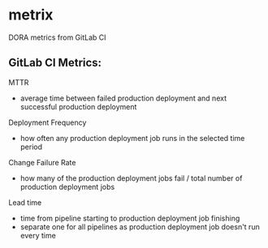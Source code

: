 # metrix

DORA metrics from GitLab CI

## GitLab CI Metrics:

MTTR

- average time between failed production deployment and next successful production deployment

Deployment Frequency

- how often any production deployment job runs in the selected time period

Change Failure Rate

- how many of the production deployment jobs fail / total number of production deployment jobs

Lead time

- time from pipeline starting to production deployment job finishing
- separate one for all pipelines as production deployment job doesn't run every time
